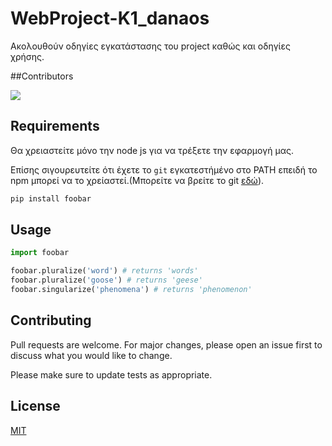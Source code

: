 # WebProject-K1_danaos
Ακολουθούν οδηγίες εγκατάστασης του project καθώς και οδηγίες χρήσης.


##Contributors


<a href = "https://github.com/FayVoulgari-Revof/WebProject-K1_danaos/graphs/contributors">
  <img src = "https://contrib.rocks/image?repo = FayVoulgari-Revof/WebProject-K1_danaos"/>
</a>

## Requirements


Θα χρειαστείτε μόνο την node js για να τρέξετε την εφαρμογή μας.


Επίσης σιγουρευτείτε ότι έχετε το `git` εγκατεστήμένο στο PATH επειδή το npm μπορεί να το χρείαστεί.(Μπορείτε να βρείτε το git  [εδώ](https://git-scm.com/)).



```bash
pip install foobar
```

## Usage

```python
import foobar

foobar.pluralize('word') # returns 'words'
foobar.pluralize('goose') # returns 'geese'
foobar.singularize('phenomena') # returns 'phenomenon'
```

## Contributing
Pull requests are welcome. For major changes, please open an issue first to discuss what you would like to change.

Please make sure to update tests as appropriate.

## License
[MIT](https://choosealicense.com/licenses/mit/)
